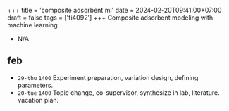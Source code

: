 +++
title = 'composite adsorbent ml'
date = 2024-02-20T09:41:00+07:00
draft = false
tags = ['fi4092']
+++
Composite adsorbent modeling with machine learning
<!--more-->

+ N/A


## feb
+ `29-thu` `1400` Experiment preparation, variation design, defining parameters.
+ `20-tue` `1400` Topic change, co-supervisor, synthesize in lab, literature. vacation plan.